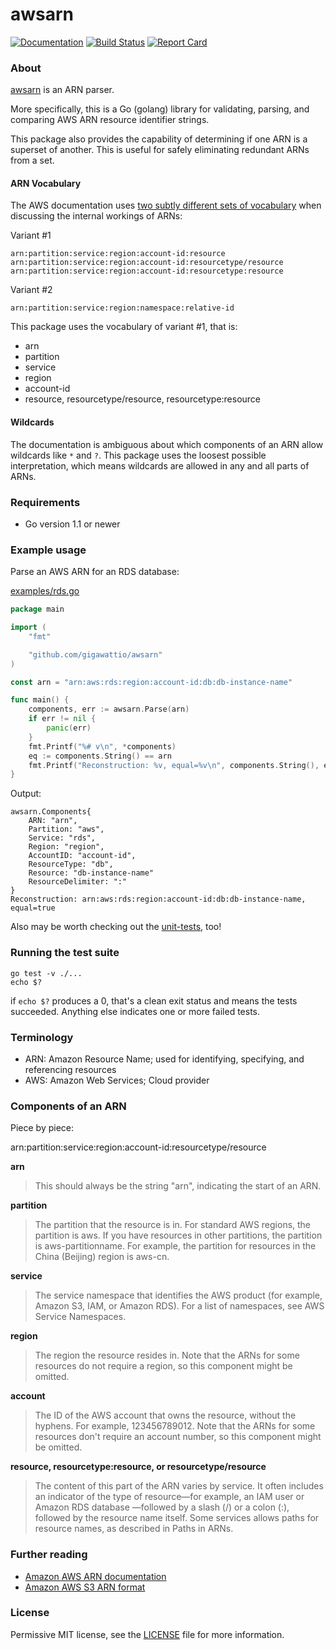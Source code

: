 # awsarn

[![Documentation](https://godoc.org/github.com/gigawattio/awsarn?status.svg)](https://godoc.org/github.com/gigawattio/awsarn)
[![Build Status](https://travis-ci.org/gigawattio/awsarn.svg?branch=master)](https://travis-ci.org/gigawattio/awsarn)
[![Report Card](https://goreportcard.com/badge/github.com/gigawattio/awsarn)](https://goreportcard.com/report/github.com/gigawattio/awsarn)

### About

[awsarn](https://github.com/gigawattio/awsarn) is an ARN parser.

More specifically, this is a Go (golang) library for validating, parsing, and comparing AWS ARN resource identifier strings.

This package also provides the capability of determining if one ARN is a superset of another.  This is useful for safely eliminating redundant ARNs from a set.

#### ARN Vocabulary

The AWS documentation uses [two subtly different sets of vocabulary](#further-reading) when discussing the internal workings of ARNs:

Variant #1

```
arn:partition:service:region:account-id:resource
arn:partition:service:region:account-id:resourcetype/resource
arn:partition:service:region:account-id:resourcetype:resource
```

Variant #2

```
arn:partition:service:region:namespace:relative-id
```

This package uses the vocabulary of variant #1, that is:

* arn
* partition
* service
* region
* account-id
* resource, resourcetype/resource, resourcetype:resource

#### Wildcards

The documentation is ambiguous about which components of an ARN allow wildcards like `*` and `?`.  This package uses the loosest possible interpretation, which means wildcards are allowed in any and all parts of ARNs.

### Requirements

* Go version 1.1 or newer

### Example usage

Parse an AWS ARN for an RDS database:

[examples/rds.go](examples/rds.go)

```go
package main

import (
	"fmt"

	"github.com/gigawattio/awsarn"
)

const arn = "arn:aws:rds:region:account-id:db:db-instance-name"

func main() {
	components, err := awsarn.Parse(arn)
	if err != nil {
		panic(err)
	}
	fmt.Printf("%# v\n", *components)
    eq := components.String() == arn
    fmt.Printf("Reconstruction: %v, equal=%v\n", components.String(), eq)
}
```

Output:

```shell
awsarn.Components{
    ARN: "arn",
    Partition: "aws",
    Service: "rds",
    Region: "region",
    AccountID: "account-id",
    ResourceType: "db",
    Resource: "db-instance-name"
    ResourceDelimiter: ":"
}
Reconstruction: arn:aws:rds:region:account-id:db:db-instance-name, equal=true
```

Also may be worth checking out the [unit-tests](awsarn_test.go), too!

### Running the test suite

    go test -v ./...
    echo $?

if `echo $?` produces a 0, that's a clean exit status and means the tests succeeded.  Anything else indicates one or more failed tests.

### Terminology

* ARN: Amazon Resource Name; used for identifying, specifying, and referencing resources
* AWS: Amazon Web Services; Cloud provider

### Components of an ARN

Piece by piece:

arn:partition:service:region:account-id:resourcetype/resource

**arn**

> This should always be the string "arn", indicating the start of an ARN.

**partition**

> The partition that the resource is in. For standard AWS regions, the
> partition is aws. If you have resources in other partitions, the partition
> is aws-partitionname. For example, the partition for resources in the China
> (Beijing) region is aws-cn.

**service**

>The service namespace that identifies the AWS product (for example, Amazon
>S3, IAM, or Amazon RDS). For a list of namespaces, see AWS Service Namespaces.

**region**

> The region the resource resides in. Note that the ARNs for some resources do
> not require a region, so this component might be omitted.

**account**

> The ID of the AWS account that owns the resource, without the hyphens. For
> example, 123456789012. Note that the ARNs for some resources don't require
> an account number, so this component might be omitted.

**resource, resourcetype:resource, or resourcetype/resource**

> The content of this part of the ARN varies by service. It often includes an
> indicator of the type of resource—for example, an IAM user or Amazon RDS
> database —followed by a slash (/) or a colon (:), followed by the resource
> name itself. Some services allows paths for resource names, as described in
> Paths in ARNs.

### Further reading

* [Amazon AWS ARN documentation](http://docs.aws.amazon.com/general/latest/gr/aws-arns-and-namespaces.html)
* [Amazon AWS S3 ARN format](http://docs.aws.amazon.com/AmazonS3/latest/dev/s3-arn-format.html)

### License

Permissive MIT license, see the [LICENSE](LICENSE) file for more information.
